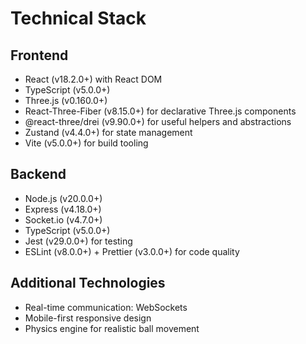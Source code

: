 # Technical Stack

## Frontend
- React (v18.2.0+) with React DOM
- TypeScript (v5.0.0+)
- Three.js (v0.160.0+)
- React-Three-Fiber (v8.15.0+) for declarative Three.js components
- @react-three/drei (v9.90.0+) for useful helpers and abstractions
- Zustand (v4.4.0+) for state management
- Vite (v5.0.0+) for build tooling

## Backend
- Node.js (v20.0.0+)
- Express (v4.18.0+)
- Socket.io (v4.7.0+)
- TypeScript (v5.0.0+)
- Jest (v29.0.0+) for testing
- ESLint (v8.0.0+) + Prettier (v3.0.0+) for code quality

## Additional Technologies
- Real-time communication: WebSockets
- Mobile-first responsive design
- Physics engine for realistic ball movement 